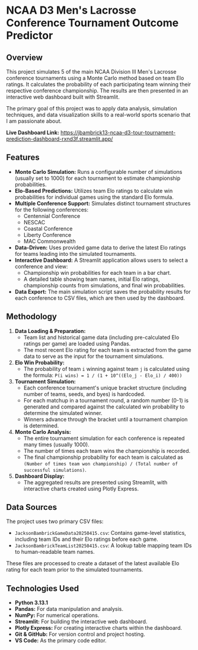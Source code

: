 # NCAA D3 Men's Lacrosse Conference Tournament Outcome Predictor

## Overview

This project simulates 5 of the main NCAA Division III Men's Lacrosse conference tournaments using a Monte Carlo method based on team Elo ratings. It calculates the probability of each participating team winning their respective conference championship. The results are then presented in an interactive web dashboard built with Streamlit.

The primary goal of this project was to apply data analysis, simulation techniques, and data visualization skills to a real-world sports scenario that I am passionate about.

**Live Dashboard Link:** https://jbambrick13-ncaa-d3-tour-tournament-prediction-dashboard-rxnd3f.streamlit.app/
## Features

* **Monte Carlo Simulation:** Runs a configurable number of simulations (usually set to 1000) for each tournament to estimate championship probabilities.
* **Elo-Based Predictions:** Utilizes team Elo ratings to calculate win probabilities for individual games using the standard Elo formula.
* **Multiple Conference Support:** Simulates distinct tournament structures for the following conferences:
    * Centennial Conference
    * NESCAC
    * Coastal Conference
    * Liberty Conference
    * MAC Commonwealth
* **Data-Driven:** Uses provided game data to derive the latest Elo ratings for teams leading into the simulated tournaments.
* **Interactive Dashboard:** A Streamlit application allows users to select a conference and view:
    * Championship win probabilities for each team in a bar chart.
    * A detailed table showing team names, initial Elo ratings, championship counts from simulations, and final win probabilities.
* **Data Export:** The main simulation script saves the probability results for each conference to CSV files, which are then used by the dashboard.

## Methodology

1.  **Data Loading & Preparation:**
    * Team list and historical game data (including pre-calculated Elo ratings per game) are loaded using Pandas.
    * The most recent Elo rating for each team is extracted from the game data to serve as the input for the tournament simulations.
2.  **Elo Win Probability:**
    * The probability of team `i` winning against team `j` is calculated using the formula:
        `P(i wins) = 1 / (1 + 10^((Elo_j - Elo_i) / 400))`
3.  **Tournament Simulation:**
    * Each conference tournament's unique bracket structure (including number of teams, seeds, and byes) is hardcoded.
    * For each matchup in a tournament round, a random number (0-1) is generated and compared against the calculated win probability to determine the simulated winner.
    * Winners advance through the bracket until a tournament champion is determined.
4.  **Monte Carlo Analysis:**
    * The entire tournament simulation for each conference is repeated many times (usually 1000).
    * The number of times each team wins the championship is recorded.
    * The final championship probability for each team is calculated as `(Number of times team won championship) / (Total number of successful simulations)`.
5.  **Dashboard Display:**
    * The aggregated results are presented using Streamlit, with interactive charts created using Plotly Express.

## Data Sources

The project uses two primary CSV files:

* `JacksonBambrickGameData20250415.csv`: Contains game-level statistics, including team IDs and their Elo ratings before each game.
* `JacksonBambrickTeamList20250415.csv`: A lookup table mapping team IDs to human-readable team names.

These files are processed to create a dataset of the latest available Elo rating for each team prior to the simulated tournaments.

## Technologies Used

* **Python 3.13.1**
* **Pandas:** For data manipulation and analysis.
* **NumPy:** For numerical operations.
* **Streamlit:** For building the interactive web dashboard.
* **Plotly Express:** For creating interactive charts within the dashboard.
* **Git & GitHub:** For version control and project hosting.
* **VS Code:** As the primary code editor.
